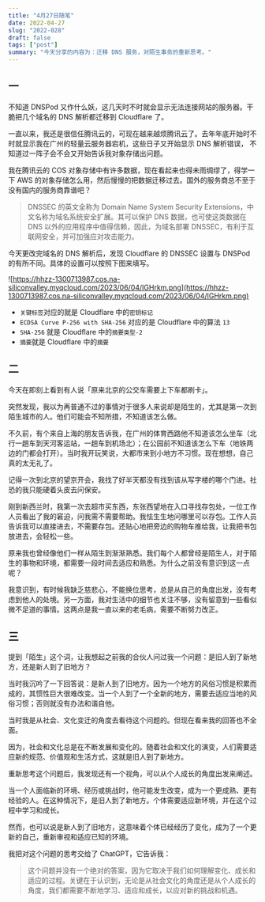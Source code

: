```yaml
---
title: "4月27日随笔"
date: 2022-04-27
slug: "2022-028"
draft: false
tags: ["post"]
summary: "今天分享的内容为：迁移 DNS 服务，对陌生事务的重新思考。"
---
```


## 一

不知道 DNSPod 又作什么妖，这几天时不时就会显示无法连接网站的服务器。干脆把几个域名的 DNS 解析都迁移到 Cloudflare 了。

一直以来，我还是很信任腾讯云的，可现在越来越烦腾讯云了。去年年底开始时不时就显示我在广州的轻量云服务器宕机，这些日子又开始显示 DNS 解析错误， 不知道过一阵子会不会又开始告诉我对象存储出问题。

我在腾讯云的 COS 对象存储中有许多数据，现在看起来也得未雨绸缪了，得学一下 AWS 的对象存储怎么用，然后慢慢的把数据迁移过去。国外的服务商总不至于没有国内的服务商靠谱吧？

> DNSSEC 的英文全称为 Domain Name System Security Extensions，中文名称为域名系统安全扩展。其可以保护 DNS 数据，也可使这类数据在 DNS 以外的应用程序中值得信赖，因此，为域名部署 DNSSEC，有利于互联网安全，并可加强应对攻击能力。
> 

今天更改完域名的 DNS 解析后，发现 Cloudflare 的 DNSSEC 设置与 DNSPod 的有所不同。具体的设置可以按照下图来填写。

![https://hhzz-1300713987.cos.na-siliconvalley.myqcloud.com/2023/06/04/IGHrkm.png](https://hhzz-1300713987.cos.na-siliconvalley.myqcloud.com/2023/06/04/IGHrkm.png)

- `关键标签`对应的就是 Cloudflare 中的`密钥标记`
- `ECDSA Curve P-256 with SHA-256` 对应的是 Cloudflare 中的算法 `13`
- `SHA-256` 就是 Cloudflare 中的`摘要类型-2`
- `摘要`就是 Cloudflare 中的`摘要`

## 二

今天在即刻上看到有人说「原来北京的公交车需要上下车都刷卡」。

突然发现，我以为再普通不过的事情对于很多人来说却是陌生的，尤其是第一次到陌生城市的人。他们可能会不知所措，不知道该怎么做。

不久前，有个来自上海的朋友告诉我，在广州的体育西路他不知道该怎么坐车（北行一趟车到天河客运站，一趟车到机场北）；在公园前不知道该怎么下车（地铁两边的门都会打开）。当时我开玩笑说，大都市来到小地方不习惯。现在想想，自己真的太无礼了。

记得一次到北京的望京开会，我找了好半天都没有找到该从写字楼的哪个门进。社恐的我只能硬着头皮去问保安。

刚到新西兰时，我第一次去超市买东西，东张西望地在入口寻找存包处，一位工作人员看出了我的窘迫，问我需不需要帮助。我怯生生地问哪里可以存包。工作人员告诉我可以直接进去，不需要存包。还贴心地把旁边的购物车推给我，让我把书包放进去，会轻松一些。

原来我也曾经像他们一样从陌生到渐渐熟悉。我们每个人都曾经是陌生人，对于陌生的事物和环境，都需要一段时间去适应和熟悉。为什么之前没有意识到这一点呢？

我意识到，有时候我缺乏慈悲心，不能换位思考，总是从自己的角度出发，没有考虑到他人的处境。另一方面，我对生活中的细节也关注不够，没有留意到一些看似微不足道的事情。这两点是我一直以来的老毛病，需要不断努力改正。

## 三

提到「陌生」这个词，让我想起之前我的合伙人问过我一个问题：是旧人到了新地方，还是新人到了旧地方？

当时我沉吟了一下回答说：是新人到了旧地方。因为一个地方的风俗习惯是积累而成的，其惯性巨大很难改变。当一个人到了一个全新的地方，需要去适应当地的风俗习惯；否则就没有办法和谐自他。

当时我是从社会、文化变迁的角度去看待这个问题的。但现在看来我的回答也不全面。

因为，社会和文化总是在不断发展和变化的。随着社会和文化的演变，人们需要适应新的规范、价值观和生活方式，这就是旧人到了新地方。

重新思考这个问题后，我发现还有一个视角，可以从个人成长的角度出发来阐述。

当一个人面临新的环境、经历或挑战时，他可能发生改变，成为一个更成熟、更有经验的人。在这种情况下，是旧人到了新地方。个体需要适应新环境，并在这个过程中学习和成长。

然而，也可以说是新人到了旧地方，这意味着个体已经经历了变化，成为了一个更新的自己，重新审视和适应已知的环境。

我把对这个问题的思考交给了 ChatGPT，它告诉我：

> 这个问题并没有一个绝对的答案，因为它取决于我们如何理解变化、成长和适应的过程。关键在于认识到，无论是从社会文化的角度还是从个人成长的角度，我们都需要不断地学习、适应和成长，以应对新的挑战和机遇。